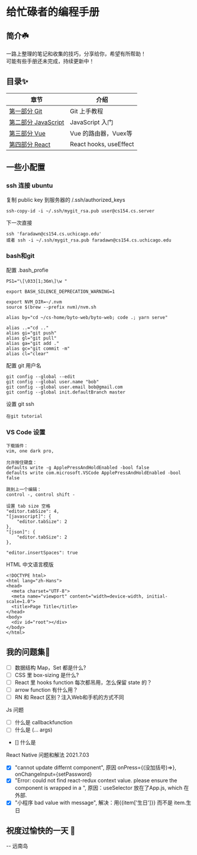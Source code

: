 # 给忙碌者的编程手册

## 简介☘️
一路上整理的笔记和收集的技巧，分享给你，希望有所帮助！  
可能有些手册还未完成，持续更新中！

## 目录✨
章节 | 介绍
--- | ---
[第一部分 Git](./01_Git) | Git 上手教程
[第二部分 JavaScript](./02_Javascript) | JavaScript 入门
[第三部分 Vue](./03_Vue) | Vue 的路由器，Vuex等
[第四部分 React](./04_React) | React hooks, useEffect

## 一些小配置

### ssh 连接 ubuntu
复制 public key 到服务器的 /.ssh/authorized_keys
```
ssh-copy-id -i ~/.ssh/mygit_rsa.pub user@cs154.cs.server
```
下一次直接
```
ssh 'faradawn@cs154.cs.uchicago.edu'
或者 ssh -i ~/.ssh/mygit_rsa.pub faradawn@cs154.cs.uchicago.edu
```

### bash和git
配置 .bash_profie
```
PS1="\[\033[1;36m\]\w "

export BASH_SILENCE_DEPRECATION_WARNING=1

export NVM_DIR=~/.nvm
source $(brew --prefix nvm)/nvm.sh

alias by="cd ~/cs-home/byto-web/byto-web; code .; yarn serve"

alias ..="cd .."
alias gi="git push"
alias gl="git pull"
alias ga="git add ."
alias gc="git commit -m"
alias cl="clear"
```
配置 git 用户名
```
git config --global --edit
git config --global user.name "bob"
git config --global user.email bob@gmail.com
git config --global init.defaultBranch master
```
设置 git ssh
```
在git tutorial
```

### VS Code 设置
```
下载插件：
vim, one dark pro, 

允许按住键盘：
defaults write -g ApplePressAndHoldEnabled -bool false
defaults write com.microsoft.VSCode ApplePressAndHoldEnabled -bool false

跳到上一个编辑：
control -, control shift -

设置 tab size 空格
"editor.tabSize": 4,
"[javascript]": {
    "editor.tabSize": 2
},
"[json]": {
    "editor.tabSize": 2
},

"editor.insertSpaces": true

```
HTML 中文语言模版
```
<!DOCTYPE html>
<html lang="zh-Hans">
<head>
  <meta charset="UTF-8">
  <meta name="viewport" content="width=device-width, initial-scale=1.0">
  <title>Page Title</title>
</head>
<body>
  <div id="root"></div>
</body>
</html>

```


## 我的问题集🤔
- [ ] 数据结构 Map，Set 都是什么?
- [ ] CSS 里 box-sizing 是什么?
- [ ] React 里 hooks function 每次都吊用，怎么保留 state 的？
- [ ] arrow function 有什么用？
- [ ] RN 和 React 区别？注入Web和手机的方式不同

Js 问题
- [ ] 什么是 callbackfunction
- [ ] 什么是 (... args)
- [] 什么是

React Native 问题和解法 2021.7.03
- [x] "cannot update differnt component", 原因 onPress={(没加括号)=>}, onChangeInput={setPassword}
- [x] "Error: could not find react-redux context value. please ensure the component is wrapped in a <Provider>", 原因：useSelector 放在了App.js, which 在<Provider/> 外部.  
- [x] "小程序 bad value with message", 解决：用{{item['生日']}} 而不是 item.生日  

## 祝度过愉快的一天 🥳
-- 远南岛
